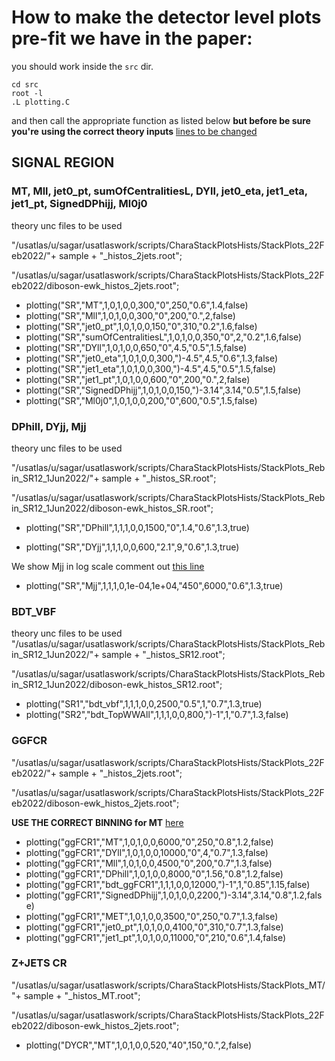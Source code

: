# How to make the detector level plots pre-fit we have in the paper: 

you should work inside the `src` dir.
```
cd src
root -l
.L plotting.C
```
and then call the appropriate function as listed below 
**but before be sure you're**
**using the correct theory inputs** [lines to be changed](https://gitlab.cern.ch/ckitsaki/vbf_differential_plotting/-/blob/master/src/plotting.C#L96-97)

## SIGNAL REGION 
### MT, Mll, jet0_pt, sumOfCentralitiesL, DYll, jet0_eta, jet1_eta, jet1_pt, SignedDPhijj, Ml0j0
theory unc files to be used

"/usatlas/u/sagar/usatlaswork/scripts/CharaStackPlotsHists/StackPlots_22Feb2022/"+ sample + "_histos_2jets.root";

"/usatlas/u/sagar/usatlaswork/scripts/CharaStackPlotsHists/StackPlots_22Feb2022/diboson-ewk_histos_2jets.root";

- plotting("SR","MT",1,0,1,0,0,300,"0",250,"0.6",1.4,false)
- plotting("SR","Mll",1,0,1,0,0,300,"0",200,"0.",2,false)
- plotting("SR","jet0_pt",1,0,1,0,0,150,"0",310,"0.2",1.6,false)
- plotting("SR","sumOfCentralitiesL",1,0,1,0,0,350,"0",2,"0.2",1.6,false)
- plotting("SR","DYll",1,0,1,0,0,650,"0",4.5,"0.5",1.5,false)
- plotting("SR","jet0_eta",1,0,1,0,0,300,")-4.5",4.5,"0.6",1.3,false)
- plotting("SR","jet1_eta",1,0,1,0,0,300,")-4.5",4.5,"0.5",1.5,false)
- plotting("SR","jet1_pt",1,0,1,0,0,600,"0",200,"0.",2,false)
- plotting("SR","SignedDPhijj",1,0,1,0,0,150,")-3.14",3.14,"0.5",1.5,false)
- plotting("SR","Ml0j0",1,0,1,0,0,200,"0",600,"0.5",1.5,false)

### DPhill, DYjj, Mjj
theory unc files to be used

"/usatlas/u/sagar/usatlaswork/scripts/CharaStackPlotsHists/StackPlots_Rebin_SR12_1Jun2022/"+ sample + "_histos_SR.root";

"/usatlas/u/sagar/usatlaswork/scripts/CharaStackPlotsHists/StackPlots_Rebin_SR12_1Jun2022/diboson-ewk_histos_SR.root";

- plotting("SR","DPhill",1,1,1,0,0,1500,"0",1.4,"0.6",1.3,true)

- plotting("SR","DYjj",1,1,1,0,0,600,"2.1",9,"0.6",1.3,true)

We show Mjj in log scale comment out [this line](https://gitlab.cern.ch/ckitsaki/vbf_differential_plotting/-/blob/master/src/plotting.C#L1063)

- plotting("SR","Mjj",1,1,1,0,1e-04,1e+04,"450",6000,"0.6",1.3,true)

### BDT_VBF
theory unc files to be used
"/usatlas/u/sagar/usatlaswork/scripts/CharaStackPlotsHists/StackPlots_Rebin_SR12_1Jun2022/"+ sample + "_histos_SR12.root";

"/usatlas/u/sagar/usatlaswork/scripts/CharaStackPlotsHists/StackPlots_Rebin_SR12_1Jun2022/diboson-ewk_histos_SR12.root";

- plotting("SR1","bdt_vbf",1,1,1,0,0,2500,"0.5",1,"0.7",1.3,true)
- plotting("SR2","bdt_TopWWAll",1,1,1,0,0,800,")-1",1,"0.7",1.3,false)


### GGFCR
"/usatlas/u/sagar/usatlaswork/scripts/CharaStackPlotsHists/StackPlots_22Feb2022/"+ sample + "_histos_2jets.root";

"/usatlas/u/sagar/usatlaswork/scripts/CharaStackPlotsHists/StackPlots_22Feb2022/diboson-ewk_histos_2jets.root";

**USE THE CORRECT BINNING for MT** [here](https://gitlab.cern.ch/ckitsaki/vbf_differential_plotting/-/blob/master/src/plotting.h#L173-181)
- plotting("ggFCR1","MT",1,0,1,0,0,6000,"0",250,"0.8",1.2,false) 
- plotting("ggFCR1","DYll",1,0,1,0,0,10000,"0",4,"0.7",1.3,false)
- plotting("ggFCR1","Mll",1,0,1,0,0,4500,"0",200,"0.7",1.3,false)
- plotting("ggFCR1","DPhill",1,0,1,0,0,8000,"0",1.56,"0.8",1.2,false)
- plotting("ggFCR1","bdt_ggFCR1",1,1,1,0,0,12000,")-1",1,"0.85",1.15,false)
- plotting("ggFCR1","SignedDPhijj",1,0,1,0,0,2200,")-3.14",3.14,"0.8",1.2,false)
- plotting("ggFCR1","MET",1,0,1,0,0,3500,"0",250,"0.7",1.3,false)
- plotting("ggFCR1","jet0_pt",1,0,1,0,0,4100,"0",310,"0.7",1.3,false)
- plotting("ggFCR1","jet1_pt",1,0,1,0,0,11000,"0",210,"0.6",1.4,false)

### Z+JETS CR
"/usatlas/u/sagar/usatlaswork/scripts/CharaStackPlotsHists/StackPlots_MT/"+ sample + "_histos_MT.root";

"/usatlas/u/sagar/usatlaswork/scripts/CharaStackPlotsHists/StackPlots_22Feb2022/diboson-ewk_histos_2jets.root";

- plotting("DYCR","MT",1,0,1,0,0,520,"40",150,"0.",2,false)

